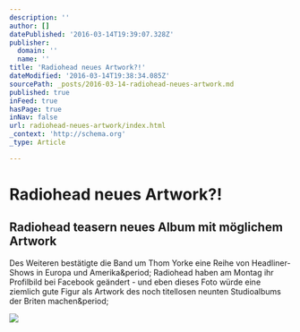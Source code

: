 ```yaml
---
description: ''
author: []
datePublished: '2016-03-14T19:39:07.328Z'
publisher:
  domain: ''
  name: ''
title: 'Radiohead neues Artwork?!'
dateModified: '2016-03-14T19:38:34.085Z'
sourcePath: _posts/2016-03-14-radiohead-neues-artwork.md
published: true
inFeed: true
hasPage: true
inNav: false
url: radiohead-neues-artwork/index.html
_context: 'http://schema.org'
_type: Article

---
```

# Radiohead neues Artwork?!

<article style=""><h1>Radiohead teasern neues Album mit möglichem Artwork</h1><p>Des Weiteren bestätigte die Band um Thom Yorke eine Reihe von Headliner-Shows in Europa und Amerika&amp;period; Radiohead haben am Montag ihr Profilbild bei Facebook geändert - und eben dieses Foto würde eine ziemlich gute Figur als Artwork des noch titellosen neunten Studioalbums der Briten machen&amp;period;</p><img src="http://www.musikexpress.de/wp-content/uploads/2016/02/05/12/Radiohead_Thom_Yorke_live.jpg" /></article>